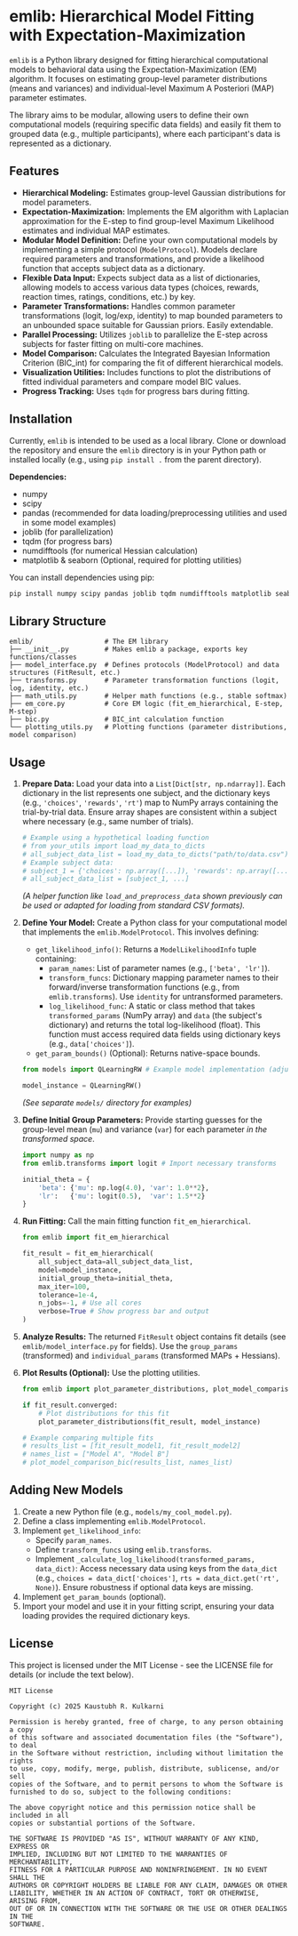 # emlib: Hierarchical Model Fitting with Expectation-Maximization

`emlib` is a Python library designed for fitting hierarchical computational models to behavioral data using the Expectation-Maximization (EM) algorithm. It focuses on estimating group-level parameter distributions (means and variances) and individual-level Maximum A Posteriori (MAP) parameter estimates.

The library aims to be modular, allowing users to define their own computational models (requiring specific data fields) and easily fit them to grouped data (e.g., multiple participants), where each participant's data is represented as a dictionary.

## Features

*   **Hierarchical Modeling:** Estimates group-level Gaussian distributions for model parameters.
*   **Expectation-Maximization:** Implements the EM algorithm with Laplacian approximation for the E-step to find group-level Maximum Likelihood estimates and individual MAP estimates.
*   **Modular Model Definition:** Define your own computational models by implementing a simple protocol (`ModelProtocol`). Models declare required parameters and transformations, and provide a likelihood function that accepts subject data as a dictionary.
*   **Flexible Data Input:** Expects subject data as a list of dictionaries, allowing models to access various data types (choices, rewards, reaction times, ratings, conditions, etc.) by key.
*   **Parameter Transformations:** Handles common parameter transformations (logit, log/exp, identity) to map bounded parameters to an unbounded space suitable for Gaussian priors. Easily extendable.
*   **Parallel Processing:** Utilizes `joblib` to parallelize the E-step across subjects for faster fitting on multi-core machines.
*   **Model Comparison:** Calculates the Integrated Bayesian Information Criterion (BIC_int) for comparing the fit of different hierarchical models.
*   **Visualization Utilities:** Includes functions to plot the distributions of fitted individual parameters and compare model BIC values.
*   **Progress Tracking:** Uses `tqdm` for progress bars during fitting.

## Installation

Currently, `emlib` is intended to be used as a local library. Clone or download the repository and ensure the `emlib` directory is in your Python path or installed locally (e.g., using `pip install .` from the parent directory).

**Dependencies:**

*   numpy
*   scipy
*   pandas (recommended for data loading/preprocessing utilities and used in some model examples)
*   joblib (for parallelization)
*   tqdm (for progress bars)
*   numdifftools (for numerical Hessian calculation)
*   matplotlib & seaborn (Optional, required for plotting utilities)

You can install dependencies using pip:
```bash
pip install numpy scipy pandas joblib tqdm numdifftools matplotlib seaborn
```

## Library Structure

```
emlib/                  # The EM library
├── __init__.py         # Makes emlib a package, exports key functions/classes
├── model_interface.py  # Defines protocols (ModelProtocol) and data structures (FitResult, etc.)
├── transforms.py       # Parameter transformation functions (logit, log, identity, etc.)
├── math_utils.py       # Helper math functions (e.g., stable softmax)
├── em_core.py          # Core EM logic (fit_em_hierarchical, E-step, M-step)
├── bic.py              # BIC_int calculation function
└── plotting_utils.py   # Plotting functions (parameter distributions, model comparison)
```

## Usage

1.  **Prepare Data:** Load your data into a `List[Dict[str, np.ndarray]]`. Each dictionary in the list represents one subject, and the dictionary keys (e.g., `'choices'`, `'rewards'`, `'rt'`) map to NumPy arrays containing the trial-by-trial data. Ensure array shapes are consistent within a subject where necessary (e.g., same number of trials).

    ```python
    # Example using a hypothetical loading function
    # from your_utils import load_my_data_to_dicts
    # all_subject_data_list = load_my_data_to_dicts("path/to/data.csv")
    # Example subject data:
    # subject_1 = {'choices': np.array([...]), 'rewards': np.array([...]), 'condition': np.array([...])}
    # all_subject_data_list = [subject_1, ...]
    ```
    *(A helper function like `load_and_preprocess_data` shown previously can be used or adapted for loading from standard CSV formats).*

2.  **Define Your Model:** Create a Python class for your computational model that implements the `emlib.ModelProtocol`. This involves defining:
    *   `get_likelihood_info()`: Returns a `ModelLikelihoodInfo` tuple containing:
        *   `param_names`: List of parameter names (e.g., `['beta', 'lr']`).
        *   `transform_funcs`: Dictionary mapping parameter names to their forward/inverse transformation functions (e.g., from `emlib.transforms`). Use `identity` for untransformed parameters.
        *   `log_likelihood_func`: A static or class method that takes `transformed_params` (NumPy array) and `data` (the subject's dictionary) and returns the total log-likelihood (float). This function must access required data fields using dictionary keys (e.g., `data['choices']`).
    *   `get_param_bounds()` (Optional): Returns native-space bounds.

    ```python
    from models import QLearningRW # Example model implementation (adjust import path)

    model_instance = QLearningRW()
    ```
    *(See separate `models/` directory for examples)*

3.  **Define Initial Group Parameters:** Provide starting guesses for the group-level mean (`mu`) and variance (`var`) for each parameter *in the transformed space*.

    ```python
    import numpy as np
    from emlib.transforms import logit # Import necessary transforms

    initial_theta = {
        'beta': {'mu': np.log(4.0), 'var': 1.0**2},
        'lr':   {'mu': logit(0.5),  'var': 1.5**2}
    }
    ```

4.  **Run Fitting:** Call the main fitting function `fit_em_hierarchical`.

    ```python
    from emlib import fit_em_hierarchical

    fit_result = fit_em_hierarchical(
        all_subject_data=all_subject_data_list,
        model=model_instance,
        initial_group_theta=initial_theta,
        max_iter=100,
        tolerance=1e-4,
        n_jobs=-1, # Use all cores
        verbose=True # Show progress bar and output
    )
    ```

5.  **Analyze Results:** The returned `FitResult` object contains fit details (see `emlib/model_interface.py` for fields). Use the `group_params` (transformed) and `individual_params` (transformed MAPs + Hessians).

6.  **Plot Results (Optional):** Use the plotting utilities.

    ```python
    from emlib import plot_parameter_distributions, plot_model_comparison_bic

    if fit_result.converged:
        # Plot distributions for this fit
        plot_parameter_distributions(fit_result, model_instance)

    # Example comparing multiple fits
    # results_list = [fit_result_model1, fit_result_model2]
    # names_list = ["Model A", "Model B"]
    # plot_model_comparison_bic(results_list, names_list)
    ```

## Adding New Models

1.  Create a new Python file (e.g., `models/my_cool_model.py`).
2.  Define a class implementing `emlib.ModelProtocol`.
3.  Implement `get_likelihood_info`:
    *   Specify `param_names`.
    *   Define `transform_funcs` using `emlib.transforms`.
    *   Implement `_calculate_log_likelihood(transformed_params, data_dict)`: Access necessary data using keys from the `data_dict` (e.g., `choices = data_dict['choices']`, `rts = data_dict.get('rt', None)`). Ensure robustness if optional data keys are missing.
4.  Implement `get_param_bounds` (optional).
5.  Import your model and use it in your fitting script, ensuring your data loading provides the required dictionary keys.

## License

This project is licensed under the MIT License - see the LICENSE file for details (or include the text below).

```text
MIT License

Copyright (c) 2025 Kaustubh R. Kulkarni

Permission is hereby granted, free of charge, to any person obtaining a copy
of this software and associated documentation files (the "Software"), to deal
in the Software without restriction, including without limitation the rights
to use, copy, modify, merge, publish, distribute, sublicense, and/or sell
copies of the Software, and to permit persons to whom the Software is
furnished to do so, subject to the following conditions:

The above copyright notice and this permission notice shall be included in all
copies or substantial portions of the Software.

THE SOFTWARE IS PROVIDED "AS IS", WITHOUT WARRANTY OF ANY KIND, EXPRESS OR
IMPLIED, INCLUDING BUT NOT LIMITED TO THE WARRANTIES OF MERCHANTABILITY,
FITNESS FOR A PARTICULAR PURPOSE AND NONINFRINGEMENT. IN NO EVENT SHALL THE
AUTHORS OR COPYRIGHT HOLDERS BE LIABLE FOR ANY CLAIM, DAMAGES OR OTHER
LIABILITY, WHETHER IN AN ACTION OF CONTRACT, TORT OR OTHERWISE, ARISING FROM,
OUT OF OR IN CONNECTION WITH THE SOFTWARE OR THE USE OR OTHER DEALINGS IN THE
SOFTWARE.
```